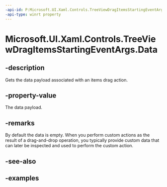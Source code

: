 ```yaml
---
-api-id: P:Microsoft.UI.Xaml.Controls.TreeViewDragItemsStartingEventArgs.Data
-api-type: winrt property
---
```

<!-- Property syntax.
public DataPackage Data { get; }
-->

# Microsoft.UI.Xaml.Controls.TreeViewDragItemsStartingEventArgs.Data


## -description

Gets the data payload associated with an items drag action.


## -property-value

The data payload.


## -remarks

By default the data is empty. When you perform custom actions as the result of a drag-and-drop operation, you typically provide custom data that can later be inspected and used to perform the custom action.



## -see-also


## -examples


